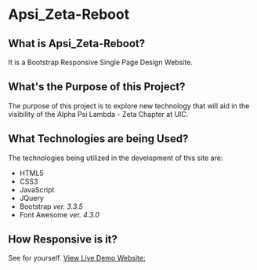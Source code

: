 # Apsi_Zeta-Reboot

## What is Apsi_Zeta-Reboot?
It is a Bootstrap Responsive Single Page Design Website.

## What's the Purpose of this Project?
The purpose of this project is to explore new technology that will aid in the visibility of the Alpha Psi Lambda - Zeta Chapter at UIC.

## What Technologies are being Used?
The technologies being utilized in the development of this site are:
- HTML5
- CSS3
- JavaScript
- JQuery
- Bootstrap *ver. 3.3.5*
- Font Awesome *ver. 4.3.0*

## How Responsive is it?
See for yourself.
[View Live Demo Website:](http://64.53.195.220/sample/)